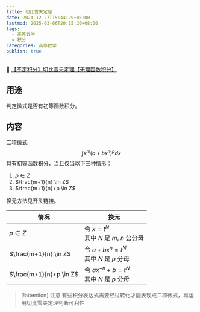 ```yaml
---
title: 切比雪夫定理
date: 2024-12-27T15:44:29+08:00
lastmod: 2025-03-06T20:15:20+08:00
tags:
  - 高等数学
  - 积分
categories: 高等数学
publish: true
---
```


🔗 [【不定积分】切比雪夫定理【无理函数积分】](https://zhuanlan.zhihu.com/p/441378773)

## 用途

判定微式是否有初等函数积分。
## 内容

二项微式 $$\int x^{m}(a+bx^{n})^{p}dx$$ 具有初等函数积分，当且仅当以下三种情形：
1. $p \in Z$
2. $\frac{m+1}{n} \in Z$
3. $\frac{m+1}{n}+p \in Z$

换元方法见开头链接。

| 情况                      | 换元                                     |
| ----------------------- | -------------------------------------- |
| $p \in Z$               | 令 $x=t^{N}$<br>其中 $N$ 是 $m$, $n$ 公分母   |
| $\frac{m+1}{n} \in Z$   | 令 $a+bx^{n}=t^{N}$<br>其中 $N$ 是 $p$ 分母  |
| $\frac{m+1}{n}+p \in Z$ | 令 $ax^{-n}+b=t^{N}$<br>其中 $N$ 是 $p$ 分母 |

>[!attention] 注意
>有些积分表达式需要经过转化才能表现成二项微式，再运用切比雪夫定理判断可积性

